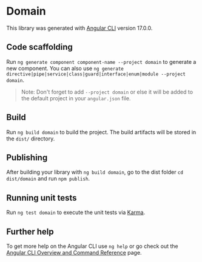 # Domain

This library was generated with [Angular CLI](https://github.com/angular/angular-cli) version 17.0.0.

## Code scaffolding

Run `ng generate component component-name --project domain` to generate a new component. You can also use `ng generate directive|pipe|service|class|guard|interface|enum|module --project domain`.
> Note: Don't forget to add `--project domain` or else it will be added to the default project in your `angular.json` file. 

## Build

Run `ng build domain` to build the project. The build artifacts will be stored in the `dist/` directory.

## Publishing

After building your library with `ng build domain`, go to the dist folder `cd dist/domain` and run `npm publish`.

## Running unit tests

Run `ng test domain` to execute the unit tests via [Karma](https://karma-runner.github.io).

## Further help

To get more help on the Angular CLI use `ng help` or go check out the [Angular CLI Overview and Command Reference](https://angular.io/cli) page.
